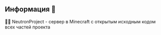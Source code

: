 ## Информация 👋

🙋‍♀️ NeutronProject - сервер в Minecraft с открытым исходным кодом всех частей проекта <br/>
